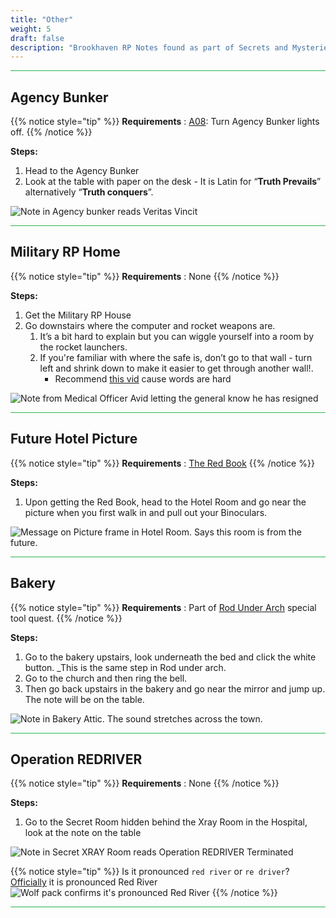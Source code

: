 ```yaml
---
title: "Other"
weight: 5
draft: false
description: "Brookhaven RP Notes found as part of Secrets and Mysteries. These Notes are not signed or only one note from the signer to appear. Picture of note provided."
---
```



<hr style="background-color: #28b44c" size=8>

## Agency Bunker

{{% notice style="tip" %}}
**Requirements** : [A08](/casebook/light_panel/#a08): Turn Agency Bunker lights off.
{{% /notice %}}

**Steps:**

1. Head to the Agency Bunker
2. Look at the table with paper on the desk - It is Latin for “**Truth Prevails**” alternatively “**Truth conquers**”.

![Note in Agency bunker reads Veritas Vincit](/images/bh/other_agency_bunker_note.jpg) 

<hr style="background-color: #28b44c" size=8>

## Military RP Home

{{% notice style="tip" %}}
**Requirements** : None
{{% /notice %}}

**Steps:**

1. Get the Military RP House
2. Go downstairs where the computer and rocket weapons are.
	1. It’s a bit hard to explain but you can wiggle yourself into a room by the rocket launchers.
	2. If you're familiar with where the safe is, don’t go to that wall - turn left and shrink down to make it easier to get through another wall!. 
		- Recommend [this vid](https://www.youtube.com/watch?v=IVYdl_jo6jg&t) cause words are hard

![Note from Medical Officer Avid letting the general know he has resigned](/images/bh/other_military_rp_note.png) 

<hr style="background-color: #28b44c" size=8>

## Future Hotel Picture

{{% notice style="tip" %}}
**Requirements** : [The Red Book](/lore/special_tools/the_red_book)
{{% /notice %}}

**Steps:**

1. Upon getting the Red Book, head to the Hotel Room and go near the picture when you first walk in and pull out your Binoculars.

![Message on Picture frame in Hotel Room. Says this room is from the future.](/images/bh/other_future_hotel_picture_frame_note.jpg) 

<hr style="background-color: #28b44c" size=8>

## Bakery

{{% notice style="tip" %}}
**Requirements** : Part of [Rod Under Arch](/lore/special_tools/rod_under_arch) special tool quest.
{{% /notice %}}

**Steps:**

1. Go to the bakery upstairs, look underneath the bed and click the white button. _This is the same step in Rod under arch. 
2. Go to the church and then ring the bell. 
3. Then go back upstairs in the bakery and go near the mirror and jump up. The note will be on the table. 

![Note in Bakery Attic. The sound stretches across the town.](/images/bh/other_bakery_note.jpg) 

<hr style="background-color: #28b44c" size=8>

## Operation REDRIVER

{{% notice style="tip" %}}
**Requirements** : None
{{% /notice %}}

**Steps:**

1. Go to the Secret Room hidden behind the Xray Room in the Hospital, look at the note on the table

![Note in Secret XRAY Room reads Operation REDRIVER Terminated](/images/bh/operation_red_river_note.jpg) 

{{% notice style="tip" %}}
Is it pronounced `red river` or `re driver`?
[Officially](https://discord.com/channels/482308357248647177/870010373976236052/1105193056317218856) it is pronounced Red River
![Wolf pack confirms it's pronounced Red River](/images/bh/wolf_confirmed_red_river.jpg)
{{% /notice %}}

<hr style="background-color: #28b44c" size=8>